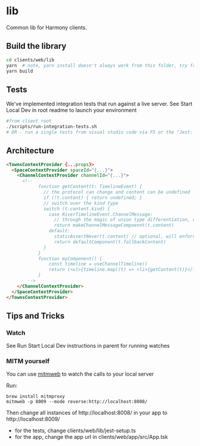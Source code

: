 # lib

Common lib for Harmony clients.

## Build the library

```bash
cd clients/web/lib
yarn  # note, yarn install doesn't always work from this folder, try from root
yarn build
```

## Tests

We've implemented integration tests that run against a live server. See Start Local Dev in root readme to launch your environment

```bash
#from client root
./scripts/run-integration-tests.sh
# OR - run a single tests from visual studio code via F5 or the "Jest: current file in 'web/lib/` commmand
```

## Architecture

```html
<TownsContextProvider {...props}>
  <SpaceContextProvider spaceId="{...}">
    <ChannelContextProvider channelId="{...}">
      <!--
            function getContent(t: TimelineEvent) {
              // the protocol can change and content can be undefined
              if (!t.content) { return undefined; }
              // switch over the kind type
              switch (t.content.kind) {
                case RiverTimelineEvent.ChannelMessage:
                  // through the magic of union type differentiation, content is now typed to ChannelMessageEvent
                  return makeChannelMessageCompoennt(t.content)
                default:
                  staticAssertNever(t.content) // optional, will enforce compile time check for enum exhaustion
                  return defaultComponent(t.fallbackContent)
              }
            }
            function myComponent() {
                const timeline = useChannelTimeline()
                return (<ul>{timeline.map((t) => <li>{getContent(t)}</li>)}</ul>)
            }
        -->
    </ChannelContextProvider>
  </SpaceContextProvider>
</TownsContextProvider>
```

## Tips and Tricks

### Watch

See Run Start Local Dev instructions in parent for running watches

### MITM yourself

You can use [mitmweb](https://mitmproxy.org/) to watch the calls to your local server

Run:

```
brew install mitmproxy
mitmweb -p 8009 --mode reverse:http://localhost:8008/

```

Then change all instances of http://localhost:8008/ in your app to http://localhost:8009/

- for the tests, change clients/web/lib/jest-setup.ts
- for the app, change the app url in clients/web/app/src/App.tsk

